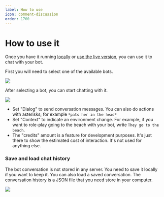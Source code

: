 ```yaml
---
label: How to use
icon: comment-discussion
order: 1700
---
```


# How to use it

Once you have it running [locally](/guides/run-local) or [use the live version](/guides/run-live), you can use it to chat with your bot.

First you will need to select one of the available bots.

![](/assets/select_bot.png)

After selecting a bot, you can start chatting with it.

![](/assets/chat_input.png)

* Set "Dialog" to send conversation messages. You can also do actions with asterisks; for example `*pats her in the head*`
* Set "Context" to indicate an environment change. For example, if you want to role-play going to the beach with your bot, write `They go to the beach`.
* The "credits" amount is a feature for development purposes. It's just there to show the estimated cost of interaction. It's not used for anything else.

### Save and load chat history

The bot conversation is not stored in any server. You need to save it locally if you want to keep it. You can also load a saved conversation. The conversation history is a JSON file that you need store in your computer.

![](/assets/save_load.png)
